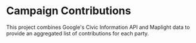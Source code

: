 # Campaign Contributions

This project combines Google's Civic Information API and Maplight data to
provide an aggregated list of contributions for each party.
